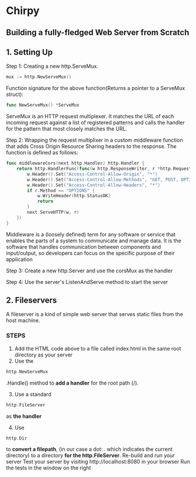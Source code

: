 # Chirpy
## Building a fully-fledged Web Server from Scratch

## 1. Setting Up

Step 1: Creating a new http.ServeMux.

```go
mux := http.NewServeMux()
```

Function signature for the above function(Returns a pointer to a ServeMux struct):
```go
func NewServeMux() *ServeMux
```

ServeMux is an HTTP request multiplexer. It matches the URL of each incoming request against a list of registered patterns and calls the handler for the pattern that most closely matches the URL.

Step 2: Wrapping the request multiplixer in a custom middleware function that adds Cross Origin Resource Sharing headers to the response. The function is defined as follows: 

```go
func middlewareCors(next http.Handler) http.Handler {
	return http.HandlerFunc(func(w http.ResponseWriter, r *http.Request) {
		w.Header().Set("Access-Control-Allow-Origin", "*")
		w.Header().Set("Access-Control-Allow-Methods", "GET, POST, OPTIONS, PUT, DELETE")
		w.Header().Set("Access-Control-Allow-Headers", "*")
		if r.Method == "OPTIONS" {
			w.WriteHeader(http.StatusOK)
			return
		}
		next.ServeHTTP(w, r)
	})
}
```

Middleware is a (loosely defined) term for any software or service that enables the parts of a system to communicate and manage data. It is the software that handles communication between components and input/output, so developers can focus on the specific purpose of their application

Step 3: Create a new http.Server and use the corsMux as the handler

Step 4: Use the server's ListenAndServe method to start the server

## 2. Fileservers
A fileserver is a kind of simple web server that serves static files from the host machine.

### STEPS

1. Add the HTML code above to a file called index.html in the same root directory as your server
2. Use the 
```go
http.NewServeMux
```
.Handle() method to **add a handler** for the root path (/).

3. Use a standard 
```go
http.FileServer
```
as **the handler**

4. Use
```go
http.Dir
```
to **convert a filepath**, (in our case a dot: . which indicates the current directory) to a directory **for the http.FileServer**.
Re-build and run your server
Test your server by visiting http://localhost:8080 in your browser
Run the tests in the window on the right